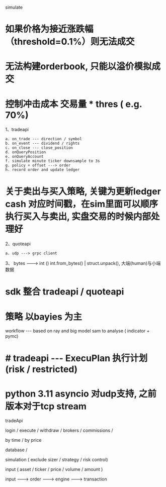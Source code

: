 simulate 
# 如果价格为接近涨跌幅（threshold=0.1%）则无法成交
# 无法构建orderbook, 只能以溢价模拟成交
# 控制冲击成本 交易量 * thres ( e.g. 70%)

1、tradeapi

    a. on_trade --- direction / symbol 
    b. on_event --- dividend / rights
    c. on_close --- close_position
    d. onQueryPosition
    e. onQueryAccount 
    f. simulate minute ticker downsample to 3s 
    g. policy + offset ---> order 
    h. record order and update ledger

# 关于卖出与买入策略, 关键为更新ledger cash 对应时间戳，在sim里面可以顺序执行买入与卖出, 实盘交易的时候内部处理好

2、quoteapi

    a. udp ---> grpc client

3、 bytes ---> int () int.from_bytes() | struct.unpack(), 大端(human)与小端数据


# sdk 整合 tradeapi / quoteapi

# 策略 以bayies 为主

workflow --- based on ray and big model sam to analyse ( indicator + pymc)

# # tradeapi --- ExecuPlan 执行计划 (risk / restricted)

# python 3.11 asyncio 对udp支持, 之前版本对于tcp stream 


tradeApi

login / execute / withdraw / brokers / commissions / 

by time / by price 

database / 

simulation ( exclude sizer / strategy / risk control)

input ( asset / ticker / price / volume / amount )

input ---> order ---> engine ---> transaction 
